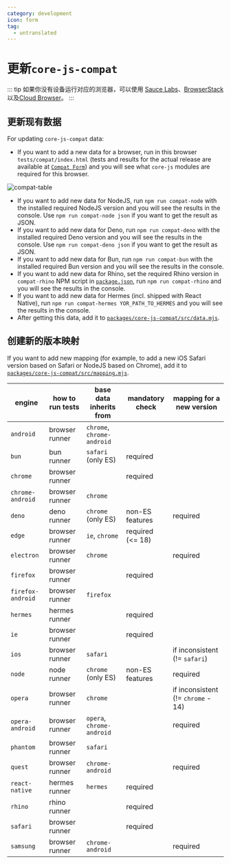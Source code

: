 ```yaml
---
category: development
icon: form
tag:
  - untranslated
---
```


# 更新`core-js-compat`

::: tip
如果你没有设备运行对应的浏览器，可以使用 [Sauce Labs](https://saucelabs.com/)、[BrowserStack](https://www.browserstack.com/) 以及[Cloud Browser](https://ieonchrome.com/)。
:::

## 更新现有数据

For updating `core-js-compat` data:

- If you want to add a new data for a browser, run in this browser `tests/compat/index.html` (tests and results for the actual release are available at [`Compat Form`](/compat.md)) and you will see what `core-js` modules are required for this browser.

![compat-table](/compat/screenshot.png)

- If you want to add new data for NodeJS, run `npm run compat-node` with the installed required NodeJS version and you will see the results in the console. Use `npm run compat-node json` if you want to get the result as JSON.
- If you want to add new data for Deno, run `npm run compat-deno` with the installed required Deno version and you will see the results in the console. Use `npm run compat-deno json` if you want to get the result as JSON.
- If you want to add new data for Bun, run `npm run compat-bun` with the installed required Bun version and you will see the results in the console.
- If you want to add new data for Rhino, set the required Rhino version in `compat-rhino` NPM script in [`package.json`](https://github.com/zloirock/core-js/blob/master/package.json), run `npm run compat-rhino` and you will see the results in the console.
- If you want to add new data for Hermes (incl. shipped with React Native), run `npm run compat-hermes YOR_PATH_TO_HERMES` and you will see the results in the console.
- After getting this data, add it to [`packages/core-js-compat/src/data.mjs`](https://github.com/zloirock/core-js/blob/master/packages/core-js-compat/src/data.mjs).

## 创建新的版本映射

If you want to add new mapping (for example, to add a new iOS Safari version based on Safari or NodeJS based on Chrome), add it to [`packages/core-js-compat/src/mapping.mjs`](https://github.com/zloirock/core-js/blob/master/packages/core-js-compat/src/mapping.mjs).

| engine            | how to run tests | base data inherits from    | mandatory check  | mapping for a new version          |
| ----------------- | ---------------- | -------------------------- | ---------------- | ---------------------------------- |
| `android`         | browser runner   | `chrome`, `chrome-android` |                  |                                    |
| `bun`             | bun runner       | `safari` (only ES)         | required         |                                    |
| `chrome`          | browser runner   |                            | required         |                                    |
| `chrome-android`  | browser runner   | `chrome`                   |                  |                                    |
| `deno`            | deno runner      | `chrome` (only ES)         | non-ES features  | required                           |
| `edge`            | browser runner   | `ie`, `chrome`             | required (<= 18) |                                    |
| `electron`        | browser runner   | `chrome`                   |                  | required                           |
| `firefox`         | browser runner   |                            | required         |                                    |
| `firefox-android` | browser runner   | `firefox`                  |                  |                                    |
| `hermes`          | hermes runner    |                            | required         |                                    |
| `ie`              | browser runner   |                            | required         |                                    |
| `ios`             | browser runner   | `safari`                   |                  | if inconsistent (!= `safari`)      |
| `node`            | node runner      | `chrome` (only ES)         | non-ES features  | required                           |
| `opera`           | browser runner   | `chrome`                   |                  | if inconsistent (!= `chrome` - 14) |
| `opera-android`   | browser runner   | `opera`, `chrome-android`  |                  | required                           |
| `phantom`         | browser runner   | `safari`                   |                  |                                    |
| `quest`           | browser runner   | `chrome-android`           |                  | required                           |
| `react-native`    | hermes runner    | `hermes`                   | required         |                                    |
| `rhino`           | rhino runner     |                            | required         |                                    |
| `safari`          | browser runner   |                            | required         |                                    |
| `samsung`         | browser runner   | `chrome-android`           |                  | required                           |
